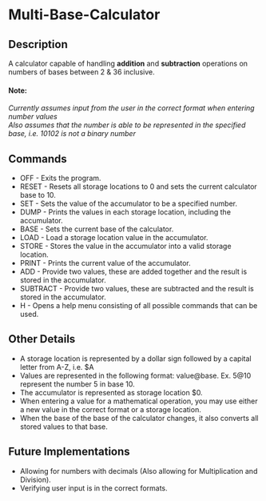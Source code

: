 # Multi-Base-Calculator

## Description

A calculator capable of handling **addition** and **subtraction** operations on numbers of bases between 2 & 36 inclusive. 

#### Note:
*Currently assumes input from the user in the correct format when entering number values* <br>
*Also assumes that the number is able to be represented in the specified base, i.e. 10102 is not a binary number* <br>

## Commands

  * OFF - Exits the program.
  * RESET - Resets all storage locations to 0 and sets the current calculator base to 10.
  * SET - Sets the value of the accumulator to be a specified number.
  * DUMP - Prints the values in each storage location, including the accumulator.
  * BASE - Sets the current base of the calculator.
  * LOAD - Load a storage location value in the accumulator.
  * STORE - Stores the value in the accumulator into a valid storage location.
  * PRINT - Prints the current value of the accumulator.
  * ADD - Provide two values, these are added together and the result is stored in the accumulator.
  * SUBTRACT - Provide two values, these are subtracted and the result is stored in the accumulator.
  * H - Opens a help menu consisting of all possible commands that can be used.
  
## Other Details
  * A storage location is represented by a dollar sign followed by a capital letter from A-Z, i.e. $A
  * Values are represented in the following format: value@base. Ex. 5@10 represent the number 5 in base 10.
  * The accumulator is represented as storage location $0.
  * When entering a value for a mathematical operation, you may use either a new value in the correct format or a storage location.
  * When the base of the base of the calculator changes, it also converts all stored values to that base.
  
## Future Implementations
  * Allowing for numbers with decimals (Also allowing for Multiplication and Division).
  * Verifying user input is in the correct formats.
  
  
  
  
